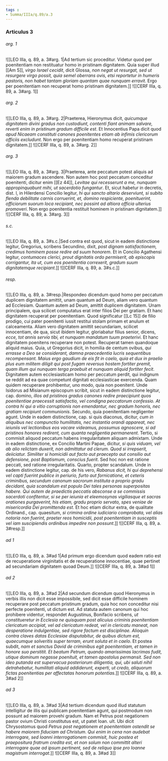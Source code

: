 ```yaml
---
tags : 
- Summa/IIIa/q.89/a.3
---
```


### Articulus 3

###### arg. 1
![[LEO IIIa, q. 89, a. 3#arg. 1|Ad tertium sic proceditur. Videtur quod per poenitentiam non restituatur homo in pristinam dignitatem. Quia super illud [[Am 5]], *virgo Israel cecidit*, dicit Glossa, *non negat ut resurgat, sed ut resurgere virgo possit, quia semel oberrans ovis, etsi reportetur in humeris pastoris, non habet tantam gloriam quantam quae nunquam erravit*. Ergo per poenitentiam non recuperat homo pristinam dignitatem.]]
![[CERF IIIa, q. 89, a. 3#arg. 1]]

###### arg. 2
![[LEO IIIa, q. 89, a. 3#arg. 2|Praeterea, Hieronymus dicit, *quicumque dignitatem divini gradus non custodiunt, contenti fiant animam salvare, reverti enim in pristinum gradum difficile est*. Et Innocentius Papa dicit quod *apud Nicaeam constituti canones poenitentes etiam ab infimis clericorum officiis excludunt*. Non ergo per poenitentiam homo recuperat pristinam dignitatem.]]
![[CERF IIIa, q. 89, a. 3#arg. 2]]

###### arg. 3
![[LEO IIIa, q. 89, a. 3#arg. 3|Praeterea, ante peccatum potest aliquis ad maiorem gradum ascendere. Non autem hoc post peccatum conceditur poenitenti, dicitur enim [[Ez 44]], *Levitae qui recesserunt a me, nunquam appropinquabunt mihi, ut sacerdotio fungantur*. Et, sicut habetur in decretis, dist. l, in Hilerdensi Concilio legitur, *hi qui sancto altario deserviunt, si subito flenda debilitate carnis corruerint, et, domino respiciente, poenituerint, officiorum suorum loca recipiant, nec possint ad altiora officia ulterius promoveri*. Non ergo poenitentia restituit hominem in pristinam dignitatem.]]
![[CERF IIIa, q. 89, a. 3#arg. 3]]

###### s.c.
![[LEO IIIa, q. 89, a. 3#s.c.|Sed contra est quod, sicut in eadem distinctione legitur, Gregorius, scribens Secundino, dixit, *post dignam satisfactionem, credimus hominem posse redire ad suum honorem*. Et in Concilio Agathensi legitur, *contumaces clerici, prout dignitatis ordo permiserit, ab episcopis corrigantur, ita ut, cum eos poenitentia correxerit, gradum suum dignitatemque recipiant*.]]
![[CERF IIIa, q. 89, a. 3#s.c.]]

###### resp.
![[LEO IIIa, q. 89, a. 3#resp.|Respondeo dicendum quod homo per peccatum duplicem dignitatem amittit, unam quantum ad Deum, aliam vero quantum ad Ecclesiam. Quantum autem ad Deum, amittit duplicem dignitatem. Unam principalem, qua scilicet computatus erat inter filios Dei per gratiam. Et hanc dignitatem recuperat per poenitentiam. Quod significatur [[Lc 15]] de filio prodigo, cui pater poenitenti iussit restitui stolam primam et anulum et calceamenta. Aliam vero dignitatem amittit secundariam, scilicet innocentiam, de qua, sicut ibidem legitur, gloriabatur filius senior, dicens, *ecce, tot annis servio tibi, et nunquam mandatum tuum praeterivi*. Et hanc dignitatem poenitens recuperare non potest. Recuperat tamen quandoque aliquid maius. Quia, ut Gregorius dicit, in homilia de centum ovibus, *qui errasse a Deo se considerant, damna praecedentia lucris sequentibus recompensant. Maius ergo gaudium de eis fit in caelo, quia et dux in praelio plus eum militem diligit qui post fugam reversus hostem fortiter premit, quam illum qui nunquam terga praebuit et nunquam aliquid fortiter fecit*. Dignitatem autem ecclesiasticam homo per peccatum perdit, qui indignum se reddit ad ea quae competunt dignitati ecclesiasticae exercenda. Quam quidem recuperare prohibentur, uno modo, quia non poenitent. Unde Isidorus ad Misianum episcopum scribit, sicut in eadem distinctione legitur, cap. domino, *illos ad pristinos gradus canones redire praecipiunt quos poenitentiae praecessit satisfactio, vel condigna peccatorum confessio. At contra hi qui a vitio corruptionis non emendantur, nec gradum honoris, nec gratiam recipiunt communionis*. Secundo, quia poenitentiam negligenter agunt. Unde in eadem distinctione, cap. si quis diaconus, dicitur, *cum in aliquibus nec compunctio humilitatis, nec instantia orandi appareat, nec ieiuniis vel lectionibus eos vacare videamus, possumus agnoscere, si ad pristinos honores redirent, cum quanta negligentia permanerent*. Tertio, si commisit aliquod peccatum habens irregularitatem aliquam admixtam. Unde in eadem distinctione, ex Concilio Martini Papae, dicitur, *si quis viduam, vel ab alio relictam duxerit, non admittatur ad clerum. Quod si irrepserit, deiiciatur. Similiter si homicidii aut facto aut praecepto aut consilio aut defensione, post Baptismum, conscius fuerit*. Sed hoc non est ratione peccati, sed ratione irregularitatis. Quarto, propter scandalum. Unde in eadem distinctione legitur, cap. de his vero, *Rabanus dicit, hi qui deprehensi vel capti fuerint publice in periurio, furto aut fornicatione, et ceteris criminibus, secundum canonum sacrorum instituta a proprio gradu decidant, quia scandalum est populo Dei tales personas superpositas habere. Qui autem de praedictis peccatis absconse a se commissis sacerdoti confitentur, si se per ieiunia et eleemosynas vigiliasque et sacras orationes purgaverint, his etiam, gradu proprio servato, spes veniae de misericordia Dei promittenda est*. Et hoc etiam dicitur extra, de qualitate Ordinand., cap. quaesitum, *si crimina ordine iudiciario comprobata, vel alias notoria non fuerint, praeter reos homicidii, post poenitentiam in susceptis vel iam suscipiendis ordinibus impedire non possunt*.]]
![[CERF IIIa, q. 89, a. 3#resp.]]

###### ad 1
![[LEO IIIa, q. 89, a. 3#ad 1|Ad primum ergo dicendum quod eadem ratio est de recuperatione virginitatis et de recuperatione innocentiae, quae pertinet ad secundariam dignitatem quoad Deum.]]
![[CERF IIIa, q. 89, a. 3#ad 1]]

###### ad 2
![[LEO IIIa, q. 89, a. 3#ad 2|Ad secundum dicendum quod Hieronymus in verbis illis non dicit esse impossibile, sed dicit esse difficile hominem recuperare post peccatum pristinum gradum, quia hoc non conceditur nisi perfecte poenitenti, ut dictum est. Ad statuta autem canonum qui hoc prohibere videntur, respondet Augustinus, Bonifacio scribens, *ut constitueretur in Ecclesia ne quisquam post alicuius criminis poenitentiam clericatum accipiat, vel ad clericatum redeat, vel in clericatu maneat, non desperatione indulgentiae, sed rigore factum est disciplinae. Alioquin contra claves datas Ecclesiae disputabitur, de quibus dictum est, quaecumque solveritis super terram, erunt soluta et in caelo*. Et postea subdit, *nam et sanctus David de criminibus egit poenitentiam, et tamen in honore suo perstitit. Et beatum Petrum, quando amarissimas lacrimas fudit, utique dominum negasse poenituit, et tamen apostolus permansit. Sed non ideo putanda est supervacua posteriorum diligentia, qui, ubi saluti nihil detrahebatur, humilitati aliquid addiderunt, experti, ut credo, aliquorum fictas poenitentias per affectatas honorum potentias*.]]
![[CERF IIIa, q. 89, a. 3#ad 2]]

###### ad 3
![[LEO IIIa, q. 89, a. 3#ad 3|Ad tertium dicendum quod illud statutum intelligitur de illis qui publicam poenitentiam agunt, qui postmodum non possunt ad maiorem provehi gradum. Nam et Petrus post negationem pastor ovium Christi constitutus est, ut patet Ioan. ult. Ubi dicit Chrysostomus quod *Petrus post negationem et poenitentiam ostendit se habere maiorem fiduciam ad Christum. Qui enim in cena non audebat interrogare, sed Ioanni interrogationem commisit, huic postea et praepositura fratrum credita est, et non solum non committit alteri interrogare quae ad ipsum pertinent, sed de reliquo ipse pro Ioanne magistrum interrogat*.]]
![[CERF IIIa, q. 89, a. 3#ad 3]]

